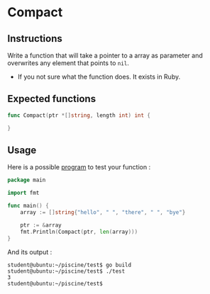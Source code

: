 # Compact

## Instructions

Write a function that will take a pointer to a array as parameter and overwrites any element that points to `nil`.

-  If you not sure what the function does. It exists in Ruby. 

## Expected functions

```go
func Compact(ptr *[]string, length int) int {

}
```
## Usage

Here is a possible [program](TODO-LINK) to test your function :

```go
package main

import fmt

func main() {
	array := []string{"hello", " ", "there", " ", "bye"}

	ptr := &array
	fmt.Println(Compact(ptr, len(array)))
}

```

And its output :

```console
student@ubuntu:~/piscine/test$ go build
student@ubuntu:~/piscine/test$ ./test
3
student@ubuntu:~/piscine/test$
```
